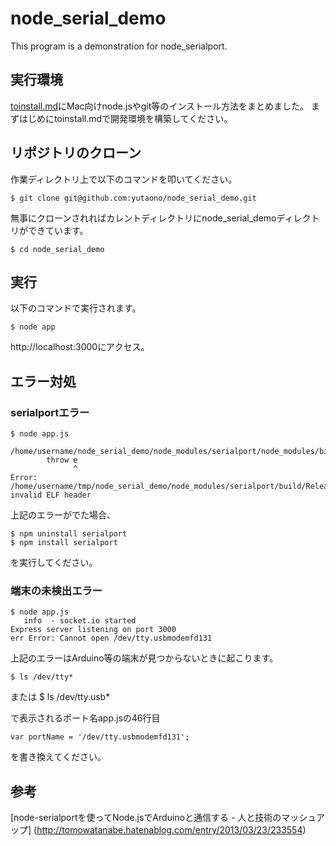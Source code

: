 node_serial_demo
======================
This program is a demonstration for node_serialport.
 
## 実行環境

[toinstall.md](https://github.com/yutaono/node_serial_demo/blob/master/toinstall.md)にMac向けnode.jsやgit等のインストール方法をまとめました。
まずはじめにtoinstall.mdで開発環境を構築してください。

## リポジトリのクローン
作業ディレクトリ上で以下のコマンドを叩いてください。


	$ git clone git@github.com:yutaono/node_serial_demo.git


無事にクローンされればカレントディレクトリにnode_serial_demoディレクトリができています。

	$ cd node_serial_demo


## 実行

以下のコマンドで実行されます。

	$ node app

http://localhost:3000にアクセス。


## エラー対処

### serialportエラー


	$ node app.js

	/home/username/node_serial_demo/node_modules/serialport/node_modules/bindings/bindings.js:83
	        throw e
	              ^
	Error: /home/username/tmp/node_serial_demo/node_modules/serialport/build/Release/serialport.node: invalid ELF header


上記のエラーがでた場合、

	$ npm uninstall serialport
	$ npm install serialport

を実行してください。

### 端末の未検出エラー

	$ node app.js
	   info  - socket.io started
	Express server listening on port 3000
	err Error: Cannot open /dev/tty.usbmodemfd131

上記のエラーはArduino等の端末が見つからないときに起こります。

	$ ls /dev/tty*
または
	$ ls /dev/tty.usb*

で表示されるポート名app.jsの46行目

	var portName = '/dev/tty.usbmodemfd131';

を書き換えてください。

## 参考
[node-serialportを使ってNode.jsでArduinoと通信する - 人と技術のマッシュアップ]
(http://tomowatanabe.hatenablog.com/entry/2013/03/23/233554)
